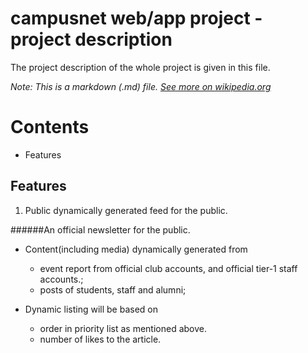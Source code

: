 # campusnet web/app project - project description
The project description of the whole project is given in this file.

*Note: This is a markdown (.md) file. [See more on wikipedia.org](https://en.wikipedia.org/wiki/Markdown)*

# Contents
* Features

## Features

1. Public dynamically generated feed for the public.

  ######An official newsletter for the public.

  * Content(including media) dynamically generated from
     * event report from official club accounts, and official tier-1 staff accounts.;
     * posts of students, staff and alumni;
    
  * Dynamic listing will be based on 
     * order in priority list as mentioned above.
     * number of likes to the article.

